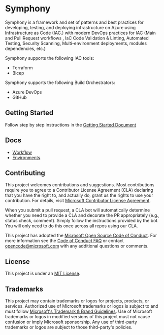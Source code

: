 # Symphony

Symphony is a framework and set of patterns and best practices for developing, testing, and deploying infrastructure on Azure using Infrastructure as Code (IAC.) with modern DevOps practices for IAC (Main and Pull Request workflows , IaC Code Validation & Linting, Automated Testing, Security Scanning, Multi-environment deployments, modules dependencies, etc.)

Symphony supports the following IAC tools:

- Terraform
- Bicep

Symphony supports the following Build Orchestrators:

- Azure DevOps
- GitHub

## Getting Started

Follow step by step instructions in the [Getting Started Document](./docs/GETTING_STARTED.md)

## Docs

- [Workflow](./docs/WORKFLOW.md)
- [Environments](./docs/ENVIRONMENT.md)
  
## Contributing

This project welcomes contributions and suggestions. Most contributions require you to agree to a
Contributor License Agreement (CLA) declaring that you have the right to, and actually do, grant us
the rights to use your contribution. For details, visit [Microsoft Contributor License Agreement](https://cla.opensource.microsoft.com).

When you submit a pull request, a CLA bot will automatically determine whether you need to provide
a CLA and decorate the PR appropriately (e.g., status check, comment). Simply follow the instructions
provided by the bot. You will only need to do this once across all repos using our CLA.

This project has adopted the [Microsoft Open Source Code of Conduct](https://opensource.microsoft.com/codeofconduct/).
For more information see the [Code of Conduct FAQ](https://opensource.microsoft.com/codeofconduct/faq/) or
contact [opencode@microsoft.com](mailto:opencode@microsoft.com) with any additional questions or comments.

## License

This project is under an [MIT License](LICENSE).

## Trademarks

This project may contain trademarks or logos for projects, products, or services. Authorized use of Microsoft trademarks or logos is subject to and must follow [Microsoft's Trademark & Brand Guidelines](https://www.microsoft.com/en-us/legal/intellectualproperty/trademarks).
Use of Microsoft trademarks or logos in modified versions of this project must not cause confusion or imply Microsoft sponsorship.
Any use of third-party trademarks or logos are subject to those third-party's policies.
